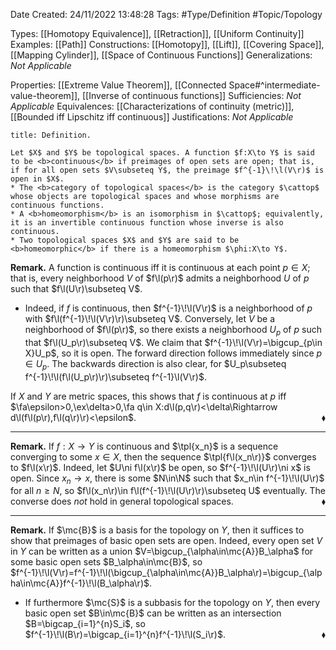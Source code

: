 <div class="topSpace"></div>

Date Created: 24/11/2022 13:48:28
Tags: #Type/Definition #Topic/Topology

Types: [[Homotopy Equivalence]], [[Retraction]], [[Uniform Continuity]]
Examples: [[Path]]
Constructions: [[Homotopy]], [[Lift]], [[Covering Space]], [[Mapping Cylinder]], [[Space of Continuous Functions]]
Generalizations: <i>Not Applicable</i>

Properties: [[Extreme Value Theorem]], [[Connected Space#^intermediate-value-theorem]], [[Inverse of continuous functions]]
Sufficiencies: <i>Not Applicable</i>
Equivalences: [[Characterizations of continuity (metric)]], [[Bounded iff Lipschitz iff continuous]]
Justifications: <i>Not Applicable</i>

``` ad-Definition
title: Definition.

Let $X$ and $Y$ be topological spaces. A function $f:X\to Y$ is said to be <b>continuous</b> if preimages of open sets are open; that is, if for all open sets $V\subseteq Y$, the preimage $f^{-1}\!\l(V\r)$ is open in $X$.
* The <b>category of topological spaces</b> is the category $\cattop$ whose objects are topological spaces and whose morphisms are continuous functions.
* A <b>homeomorphism</b> is an isomorphism in $\cattop$; equivalently, it is an invertible continuous function whose inverse is also continuous.
* Two topological spaces $X$ and $Y$ are said to be <b>homeomorphic</b> if there is a homeomorphism $\phi:X\to Y$.

```

<b>Remark.</b> A function is continuous iff it is continuous at each point $p\in X$; that is, every neighborhood $V$ of $f\l(p\r)$ admits a neighborhood $U$ of $p$ such that $f\l(U\r)\subseteq V$.
* Indeed, if $f$ is continuous, then $f^{-1}\!\l(V\r)$ is a neighborhood of $p$ with $f\l(f^{-1}\!\l(V\r)\r)\subseteq V$. Conversely, let $V$ be a neighborhood of $f\l(p\r)$, so there exists a neighborhood $U_p$ of $p$ such that $f\l(U_p\r)\subseteq V$. We claim that $f^{-1}\!\l(V\r)=\bigcup_{p\in X}U_p$, so it is open. The forward direction follows immediately since $p\in U_p$. The backwards direction is also clear, for $U_p\subseteq f^{-1}\!\l(f\l(U_p\r)\r)\subseteq f^{-1}\l(V\r)$.


If $X$ and $Y$ are metric spaces, this shows that $f$ is continuous at $p$ iff $\fa\epsilon>0,\ex\delta>0,\fa q\in X:d\l(p,q\r)<\delta\Rightarrow d\l(f\l(p\r),f\l(q\r)\r)<\epsilon$.<span style="float:right;">$\blacklozenge$</span>

---

<b>Remark.</b> If $f:X\to Y$ is continuous and $\tpl{x_n}$ is a sequence converging to some $x\in X$, then the sequence $\tpl{f\l(x_n\r)}$ converges to $f\l(x\r)$. Indeed, let $U\ni f\l(x\r)$ be open, so $f^{-1}\!\l(U\r)\ni x$ is open. Since $x_n\to x$, there is some $N\in\N$ such that $x_n\in f^{-1}\!\l(U\r)$ for all $n\geq N$, so $f\l(x_n\r)\in f\l(f^{-1}\!\l(U\r)\r)\subseteq U$ eventually. The converse does <i>not</i> hold in general topological spaces.<span style="float:right;">$\blacklozenge$</span>

---

<b>Remark.</b> If $\mc{B}$ is a basis for the topology on $Y$, then it suffices to show that preimages of basic open sets are open. Indeed, every open set $V$ in $Y$ can be written as a union $V=\bigcup_{\alpha\in\mc{A}}B_\alpha$ for some basic open sets $B_\alpha\in\mc{B}$, so $f^{-1}\!\l(V\r)=f^{-1}\!\l(\bigcup_{\alpha\in\mc{A}}B_\alpha\r)=\bigcup_{\alpha\in\mc{A}}f^{-1}\!\l(B_\alpha\r)$.
* If furthermore $\mc{S}$ is a subbasis for the topology on $Y$, then every basic open set $B\in\mc{B}$ can be written as an intersection $B=\bigcap_{i=1}^{n}S_i$, so $f^{-1}\!\l(B\r)=\bigcap_{i=1}^{n}f^{-1}\!\l(S_i\r)$.<span style="float:right;">$\blacklozenge$</span>
